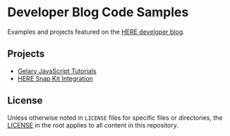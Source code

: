 # Developer Blog Code Samples
Examples and projects featured on the [HERE developer blog](https://developer.here.com/blog).

## Projects
- [Gelary JavaScript Tutorials](https://developer.here.com/blog/who-wants-ice-cream-a-here-maps-api-for-javascript-tutorial-part-1-basic-map-set-up)
- [HERE Snap Kit Integration](https://developer.here.com/blog/here-maps-snap-kit)

## License

Unless otherwise noted in `LICENSE` files for specific files or directories, the [LICENSE](LICENSE) in the root applies to all content in this repository.
